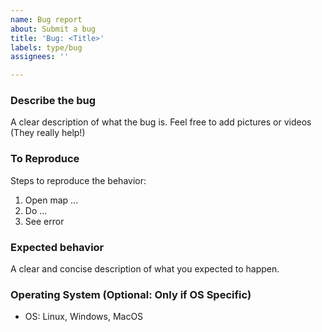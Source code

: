 ```yaml
---
name: Bug report
about: Submit a bug
title: 'Bug: <Title>'
labels: type/bug
assignees: ''

---
```


### Describe the bug
A clear description of what the bug is. Feel free to add pictures or videos (They really help!)

### To Reproduce
Steps to reproduce the behavior:
1. Open map ...
2. Do ...
4. See error

### Expected behavior
A clear and concise description of what you expected to happen.

### Operating System (Optional: Only if OS Specific)
 - OS: Linux, Windows, MacOS
